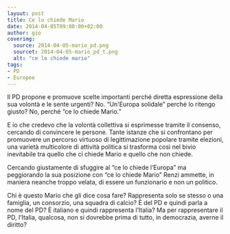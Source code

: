 ```yaml
---
layout: post
title: Ce lo chiede Mario
date: 2014-04-05T09:00:00+02:00
author: gio
coverimg:
  source: 2014-04-05-mario_pd.png
  sourcet: 2014-04-05-mario_pd_t.png
  alt: "ce lo chiede mario"
tags:
- PD
- Europee
---
```

Il PD propone e promuove scelte importanti perché diretta espressione della sua volontà e le sente urgenti? No. “Un'Europa solidale” perché lo ritengo giusto? No, perché “ce lo chiede Mario.”

E io che credevo che la volontà collettiva si esprimesse tramite il consenso, cercando di convincere le persone. Tante istanze che si confrontano per promuovere un percorso virtuoso di legittimazione popolare tramite elezioni, una varietà multicolore di attività politica si trasforma così nel bivio inevitabile tra quello che ci chiede Mario e quello che non chiede.

Cercando giustamente di sfuggire al “ce lo chiede l’Europa” ma peggiorando la sua posizione con “ce lo chiede Mario” Renzi ammette, in maniera neanche troppo velata, di essere un funzionario e non un politico.

Chi è questo Mario che gli dice cosa fare? Rappresenta solo se stesso o una famiglia, un consorzio, una squadra di calcio?
È del PD e quindi parla a nome del PD? È italiano e quindi rappresenta l’Italia? Ma per rappresentare il PD, l’Italia, qualcosa, non si dovrebbe prima di tutto, in democrazia, averne il diritto?

